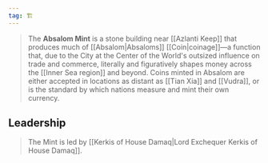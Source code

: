 ```yaml
---
tag: 🏗️
---
```

> The **Absalom Mint** is a stone building near [[Azlanti Keep]] that produces much of [[Absalom|Absaloms]] [[Coin|coinage]]—a function that, due to the City at the Center of the World's outsized influence on trade and commerce, literally and figuratively shapes money across the [[Inner Sea region]] and beyond. Coins minted in Absalom are either accepted in locations as distant as [[Tian Xia]] and [[Vudra]], or is the standard by which nations measure and mint their own currency.


## Leadership

> The Mint is led by [[Kerkis of House Damaq|Lord Exchequer Kerkis of House Damaq]].







